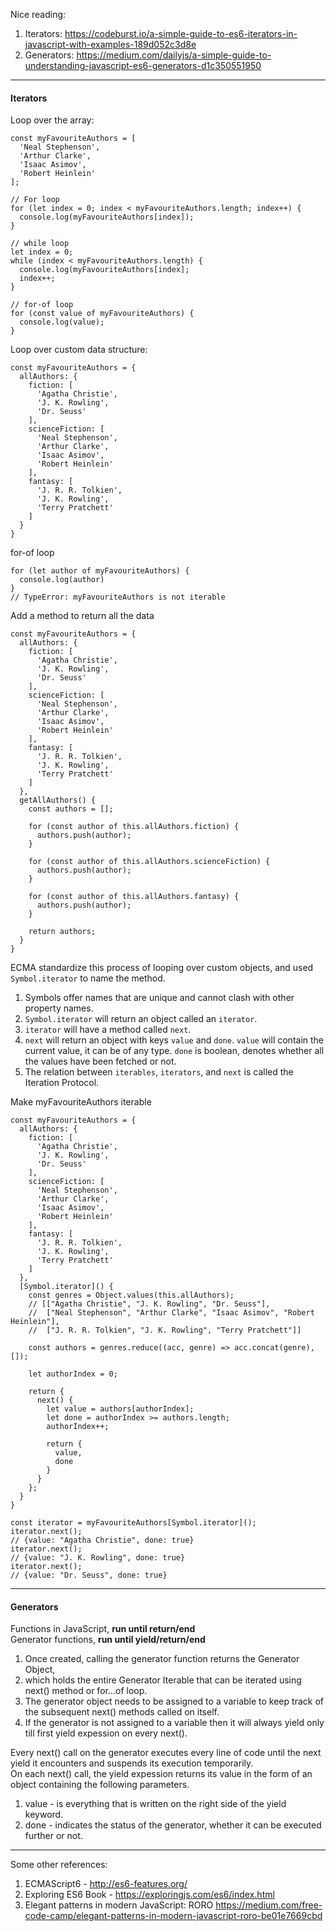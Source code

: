 Nice reading:
1) Iterators: https://codeburst.io/a-simple-guide-to-es6-iterators-in-javascript-with-examples-189d052c3d8e
2) Generators: https://medium.com/dailyjs/a-simple-guide-to-understanding-javascript-es6-generators-d1c350551950


---
#### Iterators

Loop over the array:
```
const myFavouriteAuthors = [
  'Neal Stephenson',
  'Arthur Clarke',
  'Isaac Asimov',
  'Robert Heinlein'
];

// For loop
for (let index = 0; index < myFavouriteAuthors.length; index++) {
  console.log(myFavouriteAuthors[index]);
}

// while loop
let index = 0;
while (index < myFavouriteAuthors.length) {
  console.log(myFavouriteAuthors[index];
  index++;
}

// for-of loop
for (const value of myFavouriteAuthors) {
  console.log(value);
}
```
Loop over custom data structure:
```
const myFavouriteAuthors = {
  allAuthors: {
    fiction: [
      'Agatha Christie',
      'J. K. Rowling',
      'Dr. Seuss'
    ],
    scienceFiction: [
      'Neal Stephenson',
      'Arthur Clarke',
      'Isaac Asimov',
      'Robert Heinlein'
    ],
    fantasy: [
      'J. R. R. Tolkien',
      'J. K. Rowling', 
      'Terry Pratchett'
    ]
  }
}
```

for-of loop
```
for (let author of myFavouriteAuthors) {
  console.log(author)
}
// TypeError: myFavouriteAuthors is not iterable
```

Add a method to return all the data
```
const myFavouriteAuthors = {
  allAuthors: {
    fiction: [
      'Agatha Christie',
      'J. K. Rowling',
      'Dr. Seuss'
    ],
    scienceFiction: [
      'Neal Stephenson',
      'Arthur Clarke',
      'Isaac Asimov',
      'Robert Heinlein'
    ],
    fantasy: [
      'J. R. R. Tolkien',
      'J. K. Rowling', 
      'Terry Pratchett'
    ]
  },
  getAllAuthors() {
    const authors = [];
    
    for (const author of this.allAuthors.fiction) {
      authors.push(author);
    }
    
    for (const author of this.allAuthors.scienceFiction) {
      authors.push(author);
    }
    
    for (const author of this.allAuthors.fantasy) {
      authors.push(author);
    }
    
    return authors;
  }
}
```

ECMA standardize this process of looping over custom objects, and used `Symbol.iterator` to name the method. 
1) Symbols offer names that are unique and cannot clash with other property names. 
2) `Symbol.iterator` will return an object called an `iterator`.
3) `iterator` will have a method called `next`.
4) `next` will return an object with keys `value` and `done`. `value` will contain the current value, it can be of any type. `done` is boolean, denotes whether all the values have been fetched or not. 
6) The relation between `iterables`, `iterators`, and `next` is called the Iteration Protocol.

Make myFavouriteAuthors iterable
```
const myFavouriteAuthors = {
  allAuthors: {
    fiction: [
      'Agatha Christie',
      'J. K. Rowling',
      'Dr. Seuss'
    ],
    scienceFiction: [
      'Neal Stephenson',
      'Arthur Clarke',
      'Isaac Asimov',
      'Robert Heinlein'
    ],
    fantasy: [
      'J. R. R. Tolkien',
      'J. K. Rowling', 
      'Terry Pratchett'
    ]
  },
  [Symbol.iterator]() {
    const genres = Object.values(this.allAuthors);
    // [["Agatha Christie", "J. K. Rowling", "Dr. Seuss"],
    //  ["Neal Stephenson", "Arthur Clarke", "Isaac Asimov", "Robert Heinlein"],
    //  ["J. R. R. Tolkien", "J. K. Rowling", "Terry Pratchett"]]
    
    const authors = genres.reduce((acc, genre) => acc.concat(genre), []);
    
    let authorIndex = 0;
    
    return {
      next() {
        let value = authors[authorIndex];
        let done = authorIndex >= authors.length;
        authorIndex++;
        
        return {
          value,
          done
        }
      }
    };
  }
}

const iterator = myFavouriteAuthors[Symbol.iterator]();
iterator.next();
// {value: "Agatha Christie", done: true}
iterator.next();
// {value: "J. K. Rowling", done: true}
iterator.next();
// {value: "Dr. Seuss", done: true}
```
---
#### Generators

Functions in JavaScript, **run until return/end**  
Generator functions, **run until yield/return/end**

1. Once created, calling the generator function returns the Generator Object, 
2. which holds the entire Generator Iterable that can be iterated using next() method or for...of loop.
3. The generator object needs to be assigned to a variable to keep track of the subsequent next() methods called on itself.
4. If the generator is not assigned to a variable then it will always yield only till first yield expession on every next(). 

Every next() call on the generator executes every line of code until the next yield it encounters and suspends its execution temporarily.  
On each next() call, the yield expession returns its value in the form of an object containing the following parameters.
1. value - is everything that is written on the right side of the yield keyword.
2. done - indicates the status of the generator, whether it can be executed further or not. 



---
Some other references:
1) ECMAScript6 - http://es6-features.org/
2) Exploring ES6 Book - https://exploringjs.com/es6/index.html
3) Elegant patterns in modern JavaScript: RORO https://medium.com/free-code-camp/elegant-patterns-in-modern-javascript-roro-be01e7669cbd

